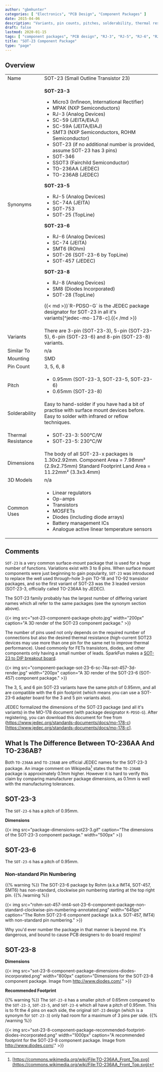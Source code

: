```yaml
---
author: "gbmhunter"
categories: [ "Electronics", "PCB Design", "Component Packages" ]
date: 2015-04-06
description: "Variants, pin counts, pitches, solderability, thermal resistances, dimensions, land patterns, 3D models and more info for the SOT-23 component package."
draft: false
lastmod: 2020-01-15
tags: [ "component packages", "PCB design", "RJ-3", "RJ-5", "RJ-6", "RJ-8", "SOT-23", "SOT-23-3", "SOT-23-5", "SOT-23-6", "SOT-23-6", "Micro3", "SC-59", "SC-59A", "SOT-346", "SSOT3", "SOT-753", "SOT-457", "SC-74A", "TO-236AA", "TO-236AB", "JEDEC", "JEITA", "EIAJ", "SMT3", "SOT-26", "SM8", "Analog Devices" ]
title: "SOT-23 Component Package"
type: "page"
---
```


## Overview

<table>
  <tbody>
    <tr>
      <td>Name</td>
      <td>SOT-23 (Small Outline Transistor 23)</td>
    </tr>
    <tr>
      <td>Synonyms</td>
      <td>
        <p><strong>SOT-23-3</strong></p>
        <ul>
        <li>Micro3 (Infineon, International Rectifier)</li>
        <li>MPAK (NXP Semiconductors)</li>
        <li>RJ-3 (Analog Devices)</li>
        <li>SC-59 (JEITA/EIAJ)</li>
        <li>SC-59A (JEITA/EIAJ)</li>
        <li>SMT3 (NXP Semiconductors, ROHM Semiconductor)</li>
        <li>SOT-23 (if no additional number is provided, assume SOT-23 has 3 pins)</li>
        <li>SOT-346</li>
        <li>SSOT3 (Fairchild Semiconductor)</li>
        <li>TO-236AA (JEDEC)</li>
        <li>TO-236AB (JEDEC)</li>
        </ul>
        <p><strong>SOT-23-5</strong></p>
        <ul>
          <li>RJ-5 (Analog Devices)</li>
          <li>SC-74A (JEITA)</li>
          <li>SOT-753</li>
          <li>SOT-25 (TopLine)</li>
        </ul>
        <p><strong>SOT-23-6</strong></p>
        <ul>
          <li>RJ-6 (Analog Devices)</li>
          <li>SC-74 (JEITA)</li>
          <li>SMT6 (ROhm)</li>
          <li>SOT-26 (SOT-23-6 by TopLine)</li>
          <li>SOT-457 (JEDEC)</li>
        </ul>
        <p><strong>SOT-23-8</strong></p>
        <ul>
        <li>RJ-8 (Analog Devices)</li>
        <li>SM8 (Diodes Incorporated)</li>
        <li>SOT-28 (TopLine)</li>
        </ul>
        <p>{{< md >}}`R-PDSO-G` is the JEDEC package designator for SOT-23 in all it's variants[^jedec-mo-178-c].{{< /md >}}</p>
      </td>
    </tr>
    <tr>
      <td>Variants</td>
      <td>There are 3-pin (SOT-23-3), 5-pin (SOT-23-5), 6-pin (SOT-23-6) and 8-pin (SOT-23-8) variants.</td>
    </tr>
    <tr>
      <td>Similar To</td>
      <td>n/a
    </td>
    </tr>
    <tr>
      <td>Mounting</td>
      <td>SMD
    </td>
    </tr>
    <tr>
      <td>Pin Count</td>
      <td>3, 5, 6, 8</td>
    </tr>
    <tr>
      <td>Pitch</td>
      <td>
        <ul>
          <li>0.95mm (SOT-23-3, SOT-23-5, SOT-23-6)</li>
          <li>0.65mm (SOT-23-8)</li>
        </ul>
      </td>
    </tr>
    <tr>
      <td>Solderability</td>
      <td>Easy to hand-solder if you have had a bit of practise with surface mount devices before. Easy to solder with infrared or reflow techniques.</td>
    </tr>
    <tr>
      <td>Thermal Resistance</td>
      <td>
        <ul>
          <li>SOT-23-3: 500°C/W</li>
          <li>SOT-23-5: 230°C/W</li>
        </ul>
      </td>
    </tr>
    <tr>
      <td>Dimensions</td>
      <td>
      The body of all SOT-23-x packages is 1.30x2.92mm.
      Component Area = 7.98mm² (2.9x2.75mm)  
      Standard Footprint Land Area = 11.22mm² (3.3x3.4mm)
      </td>
    </tr>
    <tr>
      <td>3D Models</td>
      <td>n/a</td>
    </tr>
    <tr>
      <td>Common Uses</td>
      <td>
        <ul>
          <li>Linear regulators</li>
          <li>Op-amps</li>
          <li>Transistors</li>
          <li>MOSFETs</li>
          <li>Diodes (including diode arrays)</li>
          <li>Battery management ICs</li>
          <li>Analogue active linear temperature sensors</li>
        </ul>
      </td>
    </tr>
  </tbody>
</table>

## Comments

`SOT-23` is a very common surface-mount package that is used for a huge number of functions. Variations exist with 3 to 8 pins. When surface mount components were just beginning to gain popularity, `SOT-23` was introduced to replace the well used through-hole 3-pin TO-18 and TO-92 transistor packages, and so the first variant of SOT-23 was the 3 leaded version (SOT-23-3, officially called TO-236AA by JEDEC).

The SOT-23 family probably has the largest number of differing variant names which all refer to the same packages (see the synonym section above).

{{< img src="sot-23-component-package-photo.jpg" width="200px" caption="A 3D render of the SOT-23 component package." >}}

The number of pins used not only depends on the required number of connections but also the desired thermal resistance (high-current SOT23 devices may use more than one pin for the same net to improve thermal performance). Used commonly for FETs transistors, diodes, and other components only having a small number of leads. SparkFun makes a [SOT-23 to DIP breakout board](http://www.sparkfun.com/products/717).

{{< img src="component-package-sot-23-6-sc-74a-sot-457-3d-render.jpg" width="200px" caption="A 3D render of the SOT-23-6 (SOT-457) component package."  >}}

The 3, 5, and 6 pin SOT-23 variants have the same pitch of 0.95mm, and all are compatible with the 6 pin footprint (which means you can use a SOT-23-6 adapter board for the 3 and 5 pin variants also).

JEDEC formalized the dimensions of the SOT-23 package (and all it's variants) in the MO-178 document (with package designator `R-PDSO-G`). After registering, you can download this document for free from (https://www.jedec.org/standards-documents/docs/mo-178-c)[https://www.jedec.org/standards-documents/docs/mo-178-c].

## What Is The Difference Between TO-236AA And TO-236AB?

Both `TO-236AA` and `TO-236AB` are official JEDEC names for the SOT-23-3 package. An image comment on Wikipedia[^wikipedia-inductiveload] states that the `TO-236AB` package is approximately 0.1mm higher. However it is hard to verify this claim by comparing manufacturer package dimensions, as 0.1mm is well with the manufacturing tolerances.

## SOT-23-3

The `SOT-23-6` has a pitch of 0.95mm.

**Dimensions**

{{< img src="package-dimensions-sot23-3.gif" caption="The dimensions of the SOT-23-3 component package."  width="500px" >}}

## SOT-23-6

The `SOT-23-6` has a pitch of 0.95mm.

### Non-standard Pin Numbering

{{% warning %}}
The SOT-23-6 package by Rohm (a.k.a IMT4, SOT-457, SMT6) has non-standard, clockwise pin numbering starting at the top right pin.
{{% /warning %}}

{{< img src="rohm-sot-457-imt4-sot-23-6-component-package-non-standard-clockwise-pin-numbering-annotated.png" width="645px" caption="The Rohm SOT-23-6 component package (a.k.a. SOT-457, IMT4) with non-standard pin numbering."  >}}

Why you'd ever number the package in that manner is beyond me. It's dangerous, and bound to cause PCB designers to do board respins!


## SOT-23-8

**Dimensions**

{{< img src="sot-23-8-component-package-dimensions-diodes-incorporated.png" width="800px" caption="Dimensions for the SOT-23-8 component package. Image from http://www.diodes.com/." >}}

**Recommended Footprint**

{{% warning %}}
The `SOT-23-8` has a smaller pitch of 0.65mm compared to the `SOT-23-3`, `SOT-23-5`, and `SOT-23-6` which all have a pitch of 0.95mm. This is to fit the 4 pins on each side, the original `SOT-23` design (which is a synonym for `SOT-23-3`) only had room for a maximum of 3 pins per side.
{{% /warning %}}

{{< img src="sot-23-8-component-package-recommended-footprint-diodes-incorporated.png" width="1000px" caption="A recommended footprint for the SOT-23-8 component package. Image from http://www.diodes.com/."  >}}

[^jedec-mo-178-c]: [https://www.jedec.org/standards-documents/docs/mo-178-c](https://www.jedec.org/standards-documents/docs/mo-178-c)
[^wikipedia-inductiveload]: [https://commons.wikimedia.org/wiki/File:TO-236AA_Front_Top.svg](https://commons.wikimedia.org/wiki/File:TO-236AA_Front_Top.svg) 
